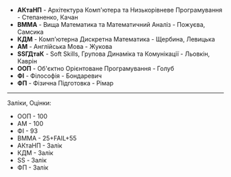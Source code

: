 - **АКтаНП** - Архітектура Комп'ютера та Низькорівневе Програмування - Степаненко, Качан
- **ВММА** - Вища Математика та Математичний Аналіз - Пожуєва, Самсика
- **КДМ** - Комп'ютерна Дискретна Математика - Щербина, Левицька
- **АМ** - Англійська Мова - Жукова
- **SSГДтаК** - Soft Skills, Групова Динаміка та Комунікації - Льовкін, Каврін
- **ООП** - Об'єктно Орієнтоване Програмування - Голуб
- **ФІ** - Філософія - Бондаревич
- **ФП** - Фізична Підготовка - Рімар

---

Заліки, Оцінки:

- ООП - 100
- АМ - 100
- ФІ - 93
- ВММА - 25+FAIL+55
- АКтаНП - Залік
- КДМ - Залік
- SS - Залік
- ФП - Залік
